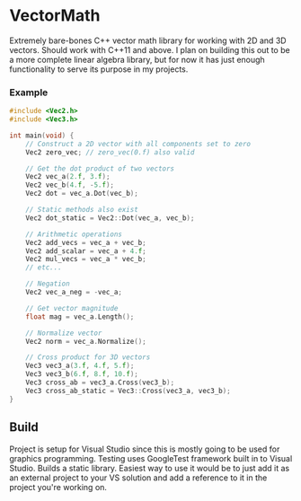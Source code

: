 # VectorMath

Extremely bare-bones C++ vector math library for working with 2D and 3D vectors. Should work with C++11 and above. I plan on building this out to be a more complete linear algebra library, but for now it has just enough functionality to serve its purpose in my projects.

### Example
```cpp
#include <Vec2.h>
#include <Vec3.h>

int main(void) {
    // Construct a 2D vector with all components set to zero
    Vec2 zero_vec; // zero_vec(0.f) also valid

    // Get the dot product of two vectors
    Vec2 vec_a(2.f, 3.f);
    Vec2 vec_b(4.f, -5.f);
    Vec2 dot = vec_a.Dot(vec_b);

    // Static methods also exist
    Vec2 dot_static = Vec2::Dot(vec_a, vec_b);

    // Arithmetic operations
    Vec2 add_vecs = vec_a + vec_b;
    Vec2 add_scalar = vec_a + 4.f;
    Vec2 mul_vecs = vec_a * vec_b;
    // etc...

    // Negation
    Vec2 vec_a_neg = -vec_a;

    // Get vector magnitude
    float mag = vec_a.Length();

    // Normalize vector
    Vec2 norm = vec_a.Normalize();

    // Cross product for 3D vectors
    Vec3 vec3_a(3.f, 4.f, 5.f);
    Vec3 vec3_b(6.f, 8.f, 10.f);
    Vec3 cross_ab = vec3_a.Cross(vec3_b);
    Vec3 cross_ab_static = Vec3::Cross(vec3_a, vec3_b);
}
```

## Build

Project is setup for Visual Studio since this is mostly going to be used for graphics programming. Testing uses GoogleTest framework built in to Visual Studio. Builds a static library. Easiest way to use it would be to just add it as an external project to your VS solution and add a reference to it in the project you're working on.